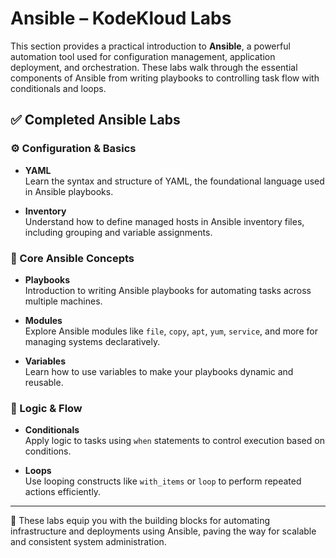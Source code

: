 # Ansible – KodeKloud Labs

This section provides a practical introduction to **Ansible**, a powerful automation tool used for configuration management, application deployment, and orchestration. These labs walk through the essential components of Ansible from writing playbooks to controlling task flow with conditionals and loops.

## ✅ Completed Ansible Labs

### ⚙️ Configuration & Basics
- **YAML**  
  Learn the syntax and structure of YAML, the foundational language used in Ansible playbooks.

- **Inventory**  
  Understand how to define managed hosts in Ansible inventory files, including grouping and variable assignments.

### 📘 Core Ansible Concepts
- **Playbooks**  
  Introduction to writing Ansible playbooks for automating tasks across multiple machines.

- **Modules**  
  Explore Ansible modules like `file`, `copy`, `apt`, `yum`, `service`, and more for managing systems declaratively.

- **Variables**  
  Learn how to use variables to make your playbooks dynamic and reusable.

### 🧠 Logic & Flow
- **Conditionals**  
  Apply logic to tasks using `when` statements to control execution based on conditions.

- **Loops**  
  Use looping constructs like `with_items` or `loop` to perform repeated actions efficiently.

---

🔧 These labs equip you with the building blocks for automating infrastructure and deployments using Ansible, paving the way for scalable and consistent system administration.
